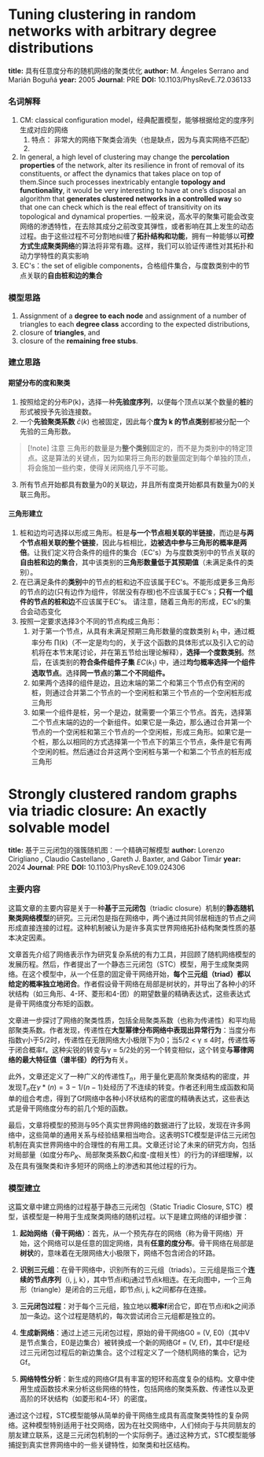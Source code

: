# Tuning clustering in random networks with arbitrary degree distributions
**title:** 具有任意度分布的随机网络的聚类优化
**author:** M. Ángeles Serrano and Marián Boguñá
**year:** 2005
**Journal**: PRE
**DOI:** 10.1103/PhysRevE.72.036133

### 名词解释
1. CM: classical configuration model，经典配置模型，能够根据给定的度序列生成对应的网络
	1) 特点： 非常大的网络下聚类会消失（也是缺点，因为与真实网络不匹配）
	2) 
2. In general, a high level of clustering may change the **percolation properties** of the network, alter its resilience in front of removal of its constituents, or affect the dynamics that takes place on top of them.Since such processes inextricably entangle **topology and functionality**, it would be very interesting to have at one’s disposal an algorithm that **generates clustered networks in a controlled way** so that one can check which is the real effect of transitivity on its topological and dynamical properties.
	一般来说，高水平的聚集可能会改变网络的渗透特性，在去除其成分之前改变其弹性，或者影响在其上发生的动态过程。由于这些过程不可分割地纠缠了**拓扑结构和功能**，拥有一种能够以**可控方式生成聚类网络**的算法将非常有趣。这样，我们可以验证传递性对其拓扑和动力学特性的真实影响
3. EC's：the set of eligible components，合格组件集合，与度数类别中的节点关联的**自由桩和边的集合**


### 模型思路
1. Assignment of a **degree to each node** and assignment of a number of triangles to each **degree class** according to the expected distributions, 
2. closure of **triangles**, and 
3. closure of the **remaining free stubs**.

### 建立思路
#### 期望分布的度和聚类
1. 按照给定的分布P(k)，选择一种**先验度序列**，以便每个顶点以某个数量的**桩**的形式被授予先验连接数。
2. 一个**先验聚类系数** $\bar c (k)$ 也被固定，因此每个**度为 k 的节点类别**都被分配一个先验的三角形数。
>[!note] 注意
>三角形的数量是为**整个类别**固定的，而不是为类别中的特定顶点。这是算法的关键点，因为如果将三角形的数量固定到每个单独的顶点，将会施加一些约束，使得关闭网络几乎不可能。
3. 所有节点开始都具有数量为0的关联边，并且所有度类开始都具有数量为0的关联三角形。

#### 三角形建立
1. 桩和边均可选择以形成三角形。桩是**与一个节点相关联的半链接**，而边是**与两个节点相关联的整个链接**，因此与桩相比，**边被选中参与三角形的概率是两倍**。让我们定义符合条件的组件的集合（EC's）为与度数类别中的节点关联的**自由桩和边的集合**，其中该类别的**三角形数量低于其预期值**（未满足条件的类别）。
2. 在已满足条件的**类别**中的节点的桩和边不应该属于EC's。不能形成更多三角形的节点的边(只有边作为组件，邻居没有存根)也不应该属于EC's；**只有一个组件的节点的桩和边**不应该属于EC's。
	请注意，随着三角形的形成，EC's的集合会动态变化
3. 按照一定要求选择3个不同的节点构成三角形：
	1. 对于第一个节点，从具有未满足预期三角形数量的度数类别 $k_1$ 中，通过概率分布 $∏(k)$（不一定是均匀的，关于这个函数的具体形式以及引入它的动机将在本节末尾讨论，并在第五节给出理论解释），**选择一个度数类别**。然后，在该类别的**符合条件组件子集** $EC(k_1)$ 中，通过**均匀概率选择一个组件选取节点**。选择**同一节点**的**第二个不同组件。**
	2. 如果两个选择的组件是边，且边末端的第二个和第三个节点仍有空闲的桩，则通过合并第二个节点的一个空闲桩和第三个节点的一个空闲桩形成三角形
	3. 如果一个组件是桩，另一个是边，就需要一个第三个节点。首先，选择第二个节点末端的边的一个新组件。如果它是一条边，那么通过合并第一个节点的一个空闲桩和第三个节点的一个空闲桩，形成三角形。如果它是一个桩，那么以相同的方式选择第一个节点下的第三个节点，条件是它有两个空闲的桩。然后通过合并这两个空闲桩与第一个和第二个节点的桩形成三角形

# Strongly clustered random graphs via triadic closure: An exactly solvable model
**title:** 基于三元闭包的强簇随机图：一个精确可解模型
**author:** Lorenzo Cirigliano , Claudio Castellano , Gareth J. Baxter, and Gábor Timár
**year:** 2024
**Journal**: PRE
**DOI:** 10.1103/PhysRevE.109.024306

### 主要内容
这篇文章的主要内容是关于一种**基于三元闭包**（triadic closure）机制的**静态随机聚类网络模型**的研究。三元闭包是指在网络中，两个通过共同邻居相连的节点之间形成直接连接的过程。这种机制被认为是许多真实世界网络拓扑结构聚类性质的基本决定因素。

文章首先介绍了网络表示作为研究复杂系统的有力工具，并回顾了随机网络模型的发展历程。然后，作者提出了一个静态三元闭包（STC）模型，用于生成聚类网络。在这个模型中，从一个任意的固定骨干网络开始，**每个三元组（triad）都以给定的概率独立地闭合**。作者假设骨干网络在局部是树状的，并导出了各种小的环状结构（如三角形、4-环、菱形和4-团）的期望数量的精确表达式，这些表达式是骨干网络度分布矩的函数。

文章进一步探讨了网络的聚类性质，包括全局聚类系数（也称为传递性）和平均局部聚类系数。作者发现，传递性在**大型幂律分布网络中表现出异常行为**：当度分布指数γ小于5/2时，传递性在无限网络大小极限下为0；当5/2 < γ ≤ 4时，传递性等于闭合概率f。这种尖锐的转变与γ = 5/2处的另一个转变相似，这个转变**与幂律网络的最大特征值（谱半径）的行为**有关。

此外，文章还定义了一种广义的传递性$T_n$，用于量化更高阶聚类结构的密度，并发现$T_n$在$γ*(n) = 3 - 1/(n - 1)$处经历了不连续的转变。作者还利用生成函数和简单的组合考虑，得到了Gf网络中各种小环状结构的密度的精确表达式，这些表达式是骨干网络度分布的前几个矩的函数。

最后，文章将模型的预测与95个真实世界网络的数据进行了比较，发现在许多网络中，这些简单的通用关系与经验结果相当吻合。这表明STC模型是评估三元闭包机制在真实世界网络中的合理性的有用工具。文章还讨论了未来的研究方向，包括对局部量（如度分布$P_K$、局部聚类系数$C_i$和度-度相关性）的行为的详细理解，以及在具有强聚类和许多短环的网络上的渗透和其他过程的行为。

### 模型建立
这篇文章中建立网络的过程基于静态三元闭包（Static Triadic Closure, STC）模型，该模型是一种用于生成聚类网络的随机过程。以下是建立网络的详细步骤：

1. **起始网络（骨干网络）**：首先，从一个预先存在的网络（称为骨干网络）开始，这个网络可以是任意的固定网络，具有**任意的度分布**。骨干网络在局部是**树状**的，意味着在无限网络大小极限下，网络不包含闭合的环路。

2. **识别三元组**：在骨干网络中，识别所有的三元组（triads）。三元组是指三个**连续的节点序列**（i, j, k），其中节点i和j通过节点k相连。在无向图中，一个三角形（triangle）是闭合的三元组，即节点i, j, k之间都存在连接。

3. **三元闭包过程**：对于每个三元组，独立地以**概率f**闭合它，即在节点i和k之间添加一条边。这个过程是随机的，每次尝试闭合三元组都是独立的。

4. **生成新网络**：通过上述三元闭包过程，原始的骨干网络G0 = (V, E0)（其中V是节点集合，E0是边集合）被转换成一个新的网络Gf = (V, Ef)，其中Ef是经过三元闭包过程后的新边集合。这个过程定义了一个随机网络的集合，记为Gf。

5. **网络特性分析**：新生成的网络Gf具有丰富的短环和高度复杂的结构。文章中使用生成函数技术来分析这些网络的特性，包括网络的聚类系数、传递性以及更高阶的环状结构（如菱形和4-环）的密度。

通过这个过程，STC模型能够从简单的骨干网络生成具有高度聚类特性的复杂网络。这种模型特别适用于社交网络，因为在社交网络中，人们倾向于与共同朋友的朋友建立联系，这是三元闭包机制的一个实际例子。通过这种方式，STC模型能够捕捉到真实世界网络中的一些关键特性，如聚类和社区结构。
